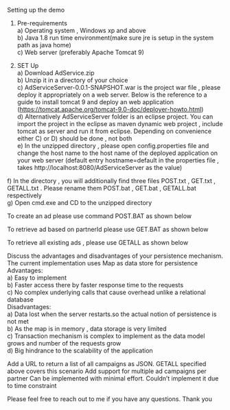 Setting up the demo<br>
1) Pre-requirements<br>
a)  Operating system , Windows xp and above<br>
b) Java 1.8 run time environment(make sure jre is setup in the system path as java home)<br>
c) Web server (preferably Apache Tomcat 9)


2) SET Up<br>
a) Download AdService.zip<br>
b) Unzip it in a directory of your choice<br>
c) AdServiceServer-0.0.1-SNAPSHOT.war is the project war file , please deploy it appropriately on a web server. Below is the reference to a guide to install tomcat 9 and deploy an web application<br>
(https://tomcat.apache.org/tomcat-9.0-doc/deployer-howto.html) <br>
d) Alternatively AdServiceServer folder is an eclipse project. You can import the project in the eclipse as maven dynamic web project , include tomcat as server and run it from eclipse. Depending on convenience either C) or D) should be done , not both<br>
e) In the unzipped directory , please open config.properties file and change the host name to the host name of the deployed application on your web server (default entry hostname=default in the properties file , takes http://localhost:8080/AdServiceServer as the value)<br>

f) In the directory , you will additionally find three files POST.txt , GET.txt , GETALL.txt . Please rename them POST.bat , GET.bat , GETALL.bat respectively<br>
g) Open cmd.exe and CD to the unzipped directory<br>

To create an ad please use command POST.BAT as shown below<br>




To retrieve ad based on partnerId please use GET.BAT as shown below<br>


To retrieve all existing ads , please use GETALL as shown below<br>




Discuss the advantages and disadvantages of your persistence mechanism.
            The current implementation uses Map as data store for persistence
                    Advantages:<br>
a) Easy to implement<br>
b) Faster access there by faster response time to the requests<br>
c) No complex underlying calls that cause overhead unlike a relational database<br>
Disadvantages:<br>
a) Data lost when the server restarts.so the actual notion of persistence is not met<br>
b) As the map is in memory , data storage is very limited<br>
c) Transaction mechanism is complex to implement as the data model grows and number of the requests grow<br>
d) Big hindrance to the scalability of the application<br>

Add a URL to return a list of all campaigns as JSON.
      GETALL specified above covers this scenario
Add support for multiple ad campaigns per partner
      	Can be implemented with minimal effort. Couldn’t implement it due to time constraint



Please feel free to reach out to me if you have any questions. Thank you
